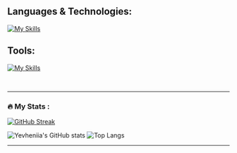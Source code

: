 
## Languages & Technologies:

[![My Skills](https://skillicons.dev/icons?i=html,css,js,ts,py,materialui,tailwind,bootstrap,sass,mongodb,nodejs,express,react,nextjs,prisma)](https://skillicons.dev)

## Tools:
[![My Skills](https://skillicons.dev/icons?i=git,github,postman,vite,vscode,idea,atom,bash,figma)](https://skillicons.dev)

<br>

---
### :fire: My Stats :

[![GitHub Streak](https://streak-stats.demolab.com?user=YevheniiaSimaka&theme=dark&hide_border=true)](https://git.io/streak-stats) 

![Yevheniia's GitHub stats](https://github-readme-stats.vercel.app/api?username=YevheniiaSimaka&show_icons=true&theme=dark&hide_border=true) ![Top Langs](https://github-readme-stats.vercel.app/api/top-langs/?username=YevheniiaSimaka&layout=compact&theme=dark&hide_border=true)

---
